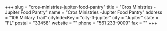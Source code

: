 +++
slug = "cros-ministries-jupiter-food-pantry"
title = "Cros Ministries -Jupiter Food Pantry"
name = "Cros Ministries -Jupiter Food Pantry"
address = "106 Military Trail"
cityIndexKey = "city-fl-jupiter"
city = "Jupiter"
state = "FL"
postal = "33458"
website = ""
phone = "561 233-9009"
fax = ""
+++
